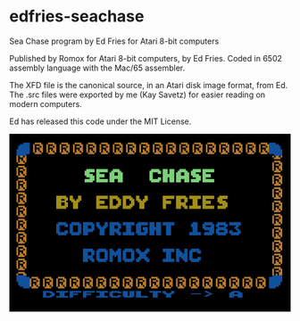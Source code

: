 # edfries-seachase
Sea Chase program by Ed Fries for Atari 8-bit computers

Published by Romox for Atari 8-bit computers, by Ed Fries. Coded in 6502 assembly language with the Mac/65 assembler. 

The XFD file is the canonical source, in an Atari disk image format, from Ed. The .src files were exported by me (Kay Savetz) for easier reading on modern computers.

Ed has released this code under the MIT License. 

![screenshot](seachase.jpg)
